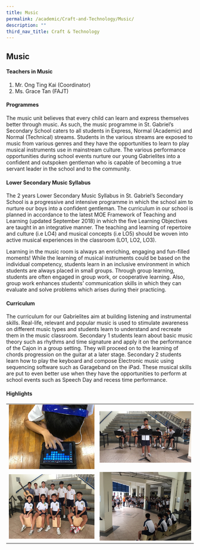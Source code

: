 ```yaml
---
title: Music
permalink: /academic/Craft-and-Technology/Music/
description: ""
third_nav_title: Craft & Technology
---
```

## Music

#### **Teachers in Music**

1.  Mr. Ong Ting Kai (Coordinator)
2.  Ms. Grace Tan (FAJT)

#### **Programmes**

The music unit believes that every child can learn and express themselves better through music. As such, the music programme in St. Gabriel’s Secondary School caters to all students in Express, Normal (Academic) and Normal (Technical) streams. Students in the various streams are exposed to music from various genres and they have the opportunities to learn to play musical instruments use in mainstream culture. The various performance opportunities during school events nurture our young Gabrielites into a confident and outspoken gentleman who is capable of becoming a true servant leader in the school and to the community.  

#### **Lower Secondary Music Syllabus**

The 2 years Lower Secondary Music Syllabus in St. Gabriel’s Secondary School is a progressive and intensive programme in which the school aim to nurture our boys into a confident gentleman. The curriculum in our school is planned in accordance to the latest MOE Framework of Teaching and Learning (updated September 2018) in which the five Learning Objectives are taught in an integrative manner. The teaching and learning of repertoire and culture (i.e LO4) and musical concepts (i.e LO5) should be woven into active musical experiences in the classroom (LO1, LO2, LO3).

Learning in the music room is always an enriching, engaging and fun-filled moments! While the learning of musical instruments could be based on the individual competency, students learn in an inclusive environment in which students are always placed in small groups. Through group learning, students are often engaged in group work, or cooperative learning. Also, group work enhances students’ communication skills in which they can evaluate and solve problems which arises during their practicing.

#### **Curriculum**

The curriculum for our Gabrielites aim at building listening and instrumental skills. Real-life, relevant and popular music is used to stimulate awareness on different music types and students learn to understand and recreate them in the music classroom. Secondary 1 students learn about basic music theory such as rhythms and time signature and apply it on the performance of the Cajon in a group setting. They will proceed on to the learning of chords progression on the guitar at a later stage. Secondary 2 students learn how to play the keyboard and compose Electronic music using sequencing software such as Garageband on the iPad. These musical skills are put to even better use when they have the opportunities to perform at school events such as Speech Day and recess time performance.

  
#### **Highlights**

|  | | 
| -------- | -------- | 
|  ![](/images/Music%20-%201.png)    |   ![](/images/Music%20-%202.png)   | 
|  ![](/images/Music%20-%203.png)    |   ![](/images/Music%20-%204.png)  |